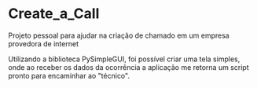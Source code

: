 # Create_a_Call
Projeto pessoal para ajudar na criação de chamado em um empresa provedora de internet

Utilizando a biblioteca PySimpleGUI, foi possível criar uma tela simples, onde ao receber os dados da ocorrência a aplicação me retorna um script pronto para encaminhar ao "técnico".


